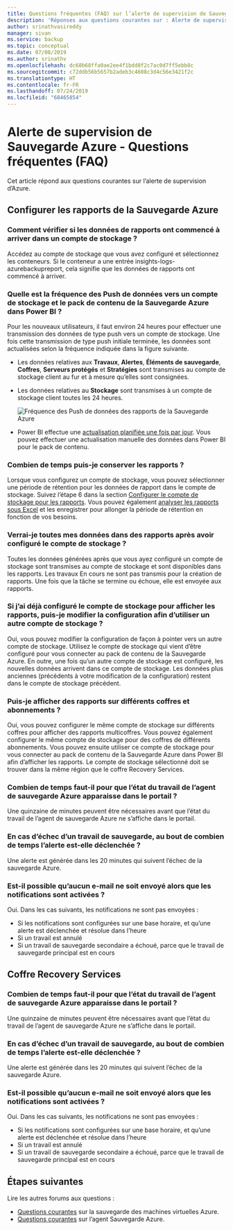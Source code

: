 ```yaml
---
title: Questions fréquentes (FAQ) sur l’alerte de supervision de Sauvegarde Azure
description: 'Réponses aux questions courantes sur : Alerte de supervision de Sauvegarde Azure'
author: srinathvasireddy
manager: sivan
ms.service: backup
ms.topic: conceptual
ms.date: 07/08/2019
ms.author: srinathv
ms.openlocfilehash: dc68b68ffa0ae2ee4f1bdd8f2c7ac0d7ff5ebb8c
ms.sourcegitcommit: c72ddb56b5657b2adeb3c4608c3d4c56e3421f2c
ms.translationtype: HT
ms.contentlocale: fr-FR
ms.lasthandoff: 07/24/2019
ms.locfileid: "68465854"
---
```

# <a name="azure-backup-monitoring-alert---faq"></a>Alerte de supervision de Sauvegarde Azure - Questions fréquentes (FAQ)
Cet article répond aux questions courantes sur l’alerte de supervision d’Azure.

## <a name="configure-azure-backup-reports"></a>Configurer les rapports de la Sauvegarde Azure

### <a name="how-do-i-check-if-reporting-data-has-started-flowing-into-a-storage-account"></a>Comment vérifier si les données de rapports ont commencé à arriver dans un compte de stockage ?
Accédez au compte de stockage que vous avez configuré et sélectionnez les conteneurs. Si le conteneur a une entrée insights-logs-azurebackupreport, cela signifie que les données de rapports ont commencé à arriver.

### <a name="what-is-the-frequency-of-data-push-to-a-storage-account-and-the-azure-backup-content-pack-in-power-bi"></a>Quelle est la fréquence des Push de données vers un compte de stockage et le pack de contenu de la Sauvegarde Azure dans Power BI ?
  Pour les nouveaux utilisateurs, il faut environ 24 heures pour effectuer une transmission des données de type push vers un compte de stockage. Une fois cette transmission de type push initiale terminée, les données sont actualisées selon la fréquence indiquée dans la figure suivante.

  * Les données relatives aux **Travaux**, **Alertes**, **Éléments de sauvegarde**, **Coffres**, **Serveurs protégés** et **Stratégies** sont transmises au compte de stockage client au fur et à mesure qu’elles sont consignées.

  * Les données relatives au **Stockage** sont transmises à un compte de stockage client toutes les 24 heures.

       ![Fréquence des Push de données des rapports de la Sauvegarde Azure](./media/backup-azure-configure-reports/reports-data-refresh-cycle.png)

  * Power BI effectue une [actualisation planifiée une fois par jour](https://powerbi.microsoft.com/documentation/powerbi-refresh-data/#what-can-be-refreshed). Vous pouvez effectuer une actualisation manuelle des données dans Power BI pour le pack de contenu.

### <a name="how-long-can-i-retain-reports"></a>Combien de temps puis-je conserver les rapports ?
Lorsque vous configurez un compte de stockage, vous pouvez sélectionner une période de rétention pour les données de rapport dans le compte de stockage. Suivez l’étape 6 dans la section [Configurer le compte de stockage pour les rapports](backup-azure-configure-reports.md#configure-storage-account-for-reports). Vous pouvez également [analyser les rapports sous Excel](https://powerbi.microsoft.com/documentation/powerbi-service-analyze-in-excel/) et les enregistrer pour allonger la période de rétention en fonction de vos besoins.

### <a name="will-i-see-all-my-data-in-reports-after-i-configure-the-storage-account"></a>Verrai-je toutes mes données dans des rapports après avoir configuré le compte de stockage ?
 Toutes les données générées après que vous ayez configuré un compte de stockage sont transmises au compte de stockage et sont disponibles dans les rapports. Les travaux En cours ne sont pas transmis pour la création de rapports. Une fois que la tâche se termine ou échoue, elle est envoyée aux rapports.

### <a name="if-i-already-configured-the-storage-account-to-view-reports-can-i-change-the-configuration-to-use-another-storage-account"></a>Si j’ai déjà configuré le compte de stockage pour afficher les rapports, puis-je modifier la configuration afin d’utiliser un autre compte de stockage ?
Oui, vous pouvez modifier la configuration de façon à pointer vers un autre compte de stockage. Utilisez le compte de stockage qui vient d’être configuré pour vous connecter au pack de contenu de la Sauvegarde Azure. En outre, une fois qu’un autre compte de stockage est configuré, les nouvelles données arrivent dans ce compte de stockage. Les données plus anciennes (précédents à votre modification de la configuration) restent dans le compte de stockage précédent.

### <a name="can-i-view-reports-across-vaults-and-subscriptions"></a>Puis-je afficher des rapports sur différents coffres et abonnements ?
Oui, vous pouvez configurer le même compte de stockage sur différents coffres pour afficher des rapports multicoffres. Vous pouvez également configurer le même compte de stockage pour des coffres de différents abonnements. Vous pouvez ensuite utiliser ce compte de stockage pour vous connecter au pack de contenu de la Sauvegarde Azure dans Power BI afin d’afficher les rapports. Le compte de stockage sélectionné doit se trouver dans la même région que le coffre Recovery Services.

### <a name="how-long-does-it-take-for-the-azure-backup-agent-job-status-to-reflect-in-the-portal"></a>Combien de temps faut-il pour que l’état du travail de l’agent de sauvegarde Azure apparaisse dans le portail ?
Une quinzaine de minutes peuvent être nécessaires avant que l’état du travail de l’agent de sauvegarde Azure ne s’affiche dans le portail.

### <a name="when-a-backup-job-fails-how-long-does-it-take-to-raise-an-alert"></a>En cas d’échec d’un travail de sauvegarde, au bout de combien de temps l’alerte est-elle déclenchée ?
Une alerte est générée dans les 20 minutes qui suivent l’échec de la sauvegarde Azure.

### <a name="is-there-a-case-where-an-email-wont-be-sent-if-notifications-are-configured"></a>Est-il possible qu’aucun e-mail ne soit envoyé alors que les notifications sont activées ?
Oui. Dans les cas suivants, les notifications ne sont pas envoyées :

* Si les notifications sont configurées sur une base horaire, et qu’une alerte est déclenchée et résolue dans l’heure
* Si un travail est annulé
* Si un travail de sauvegarde secondaire a échoué, parce que le travail de sauvegarde principal est en cours

## <a name="recovery-services-vault"></a>Coffre Recovery Services

### <a name="how-long-does-it-take-for-the-azure-backup-agent-job-status-to-reflect-in-the-portal"></a>Combien de temps faut-il pour que l’état du travail de l’agent de sauvegarde Azure apparaisse dans le portail ?
Une quinzaine de minutes peuvent être nécessaires avant que l’état du travail de l’agent de sauvegarde Azure ne s’affiche dans le portail.

### <a name="when-a-backup-job-fails-how-long-does-it-take-to-raise-an-alert"></a>En cas d’échec d’un travail de sauvegarde, au bout de combien de temps l’alerte est-elle déclenchée ?
Une alerte est générée dans les 20 minutes qui suivent l’échec de la sauvegarde Azure.

### <a name="is-there-a-case-where-an-email-wont-be-sent-if-notifications-are-configured"></a>Est-il possible qu’aucun e-mail ne soit envoyé alors que les notifications sont activées ?
Oui. Dans les cas suivants, les notifications ne sont pas envoyées :

* Si les notifications sont configurées sur une base horaire, et qu’une alerte est déclenchée et résolue dans l’heure
* Si un travail est annulé
* Si un travail de sauvegarde secondaire a échoué, parce que le travail de sauvegarde principal est en cours

## <a name="next-steps"></a>Étapes suivantes

Lire les autres forums aux questions :

- [Questions courantes](backup-azure-vm-backup-faq.md) sur la sauvegarde des machines virtuelles Azure.
- [Questions courantes](backup-azure-file-folder-backup-faq.md) sur l’agent Sauvegarde Azure.
